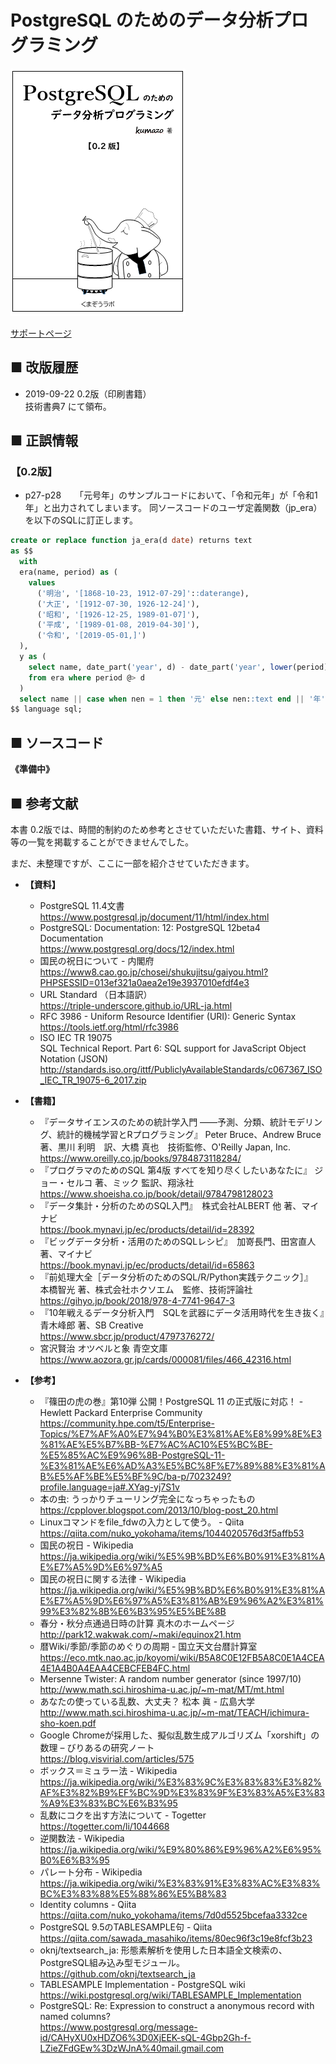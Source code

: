 # PostgreSQL のためのデータ分析プログラミング

![象のコックさん](./img/elephant-cook.png)


[サポートページ](http://kumazo.github.io/postgres-analytics/) 


## ■ 改版履歴

* 2019-09-22 0.2版（印刷書籍）  
技術書典7 にて領布。

## ■ 正誤情報

### 【0.2版】

* p27-p28 　
「元号年」のサンプルコードにおいて、「令和元年」が「令和1年」と出力されてしまいます。
同ソースコードのユーザ定義関数（jp_era）を以下のSQLに訂正します。

```sql
create or replace function ja_era(d date) returns text
as $$
  with
  era(name, period) as (
    values
      ('明治', '[1868-10-23, 1912-07-29]'::daterange),
      ('大正', '[1912-07-30, 1926-12-24]'),
      ('昭和', '[1926-12-25, 1989-01-07]'),
      ('平成', '[1989-01-08, 2019-04-30]'),
      ('令和', '[2019-05-01,]')
  ),
  y as (
    select name, date_part('year', d) - date_part('year', lower(period)) + 1 as nen
    from era where period @> d
  )
  select name || case when nen = 1 then '元' else nen::text end || '年' from y;
$$ language sql;
```

## ■ ソースコード

 **《準備中》**

## ■ 参考文献

本書 0.2版では、時間的制約のため参考とさせていただいた書籍、サイト、資料等の一覧を掲載することができませんでした。

まだ、未整理ですが、ここに一部を紹介させていただきます。

* **【資料】**
  * PostgreSQL 11.4文書  
  https://www.postgresql.jp/document/11/html/index.html
  * PostgreSQL: Documentation: 12: PostgreSQL 12beta4 Documentation  
  https://www.postgresql.org/docs/12/index.html
  * 国民の祝日について - 内閣府  
  https://www8.cao.go.jp/chosei/shukujitsu/gaiyou.html?PHPSESSID=013ef321a0aea2e19e3937010efdf4e3
  * URL Standard （日本語訳）   
  https://triple-underscore.github.io/URL-ja.html
  * RFC 3986 - Uniform Resource Identifier (URI): Generic Syntax  
  https://tools.ietf.org/html/rfc3986
  * ISO IEC TR 19075   
  SQL Technical Report. Part 6: SQL support for JavaScript Object Notation (JSON)  
  http://standards.iso.org/ittf/PubliclyAvailableStandards/c067367_ISO_IEC_TR_19075-6_2017.zip

* **【書籍】**
  * 『データサイエンスのための統計学入門 ――予測、分類、統計モデリング、統計的機械学習とRプログラミング』 Peter Bruce、Andrew Bruce 著、黒川 利明　訳、大橋 真也　技術監修、O'Reilly Japan, Inc.  
  https://www.oreilly.co.jp/books/9784873118284/
  * 『プログラマのためのSQL 第4版 すべてを知り尽くしたいあなたに』 ジョー・セルコ 著、ミック 監訳、翔泳社  
  https://www.shoeisha.co.jp/book/detail/9784798128023
  * 『データ集計・分析のためのSQL入門』　株式会社ALBERT 他 著、マイナビ  
  https://book.mynavi.jp/ec/products/detail/id=28392
  * 『ビッグデータ分析・活用のためのSQLレシピ』　加嵜長門、田宮直人 著、マイナビ  
  https://book.mynavi.jp/ec/products/detail/id=65863
  * 『前処理大全［データ分析のためのSQL/R/Python実践テクニック］』　本橋智光 著、株式会社ホクソエム　監修、技術評論社  
  https://gihyo.jp/book/2018/978-4-7741-9647-3  
  * 『10年戦えるデータ分析入門　SQLを武器にデータ活用時代を生き抜く』　青木峰郎 著、SB Creative  
  https://www.sbcr.jp/product/4797376272/
  * 宮沢賢治 オツベルと象 青空文庫  
  https://www.aozora.gr.jp/cards/000081/files/466_42316.html

* **【参考】**
  * 『篠田の虎の巻』第10弾 公開！PostgreSQL 11 の正式版に対応！ - Hewlett Packard Enterprise Community  
  https://community.hpe.com/t5/Enterprise-Topics/%E7%AF%A0%E7%94%B0%E3%81%AE%E8%99%8E%E3%81%AE%E5%B7%BB-%E7%AC%AC10%E5%BC%BE-%E5%85%AC%E9%96%8B-PostgreSQL-11-%E3%81%AE%E6%AD%A3%E5%BC%8F%E7%89%88%E3%81%AB%E5%AF%BE%E5%BF%9C/ba-p/7023249?profile.language=ja#.XYag-yj7S1v
  * 本の虫: うっかりチューリング完全になっちゃったもの  
  https://cpplover.blogspot.com/2013/10/blog-post_20.html
  * Linuxコマンドをfile_fdwの入力として使う。 - Qiita  
  https://qiita.com/nuko_yokohama/items/1044020576d3f5affb53
  * 国民の祝日 - Wikipedia  
  https://ja.wikipedia.org/wiki/%E5%9B%BD%E6%B0%91%E3%81%AE%E7%A5%9D%E6%97%A5
  * 国民の祝日に関する法律 - Wikipedia  
  https://ja.wikipedia.org/wiki/%E5%9B%BD%E6%B0%91%E3%81%AE%E7%A5%9D%E6%97%A5%E3%81%AB%E9%96%A2%E3%81%99%E3%82%8B%E6%B3%95%E5%BE%8B
  * 春分・秋分点通過日時の計算 真木のホームページ  
  http://park12.wakwak.com/~maki/equinox21.htm
  * 暦Wiki/季節/季節のめぐりの周期 - 国立天文台暦計算室   
  https://eco.mtk.nao.ac.jp/koyomi/wiki/B5A8C0E12FB5A8C0E1A4CEA4E1A4B0A4EAA4CEBCFEB4FC.html
  * Mersenne Twister: A random number generator (since 1997/10)   
  http://www.math.sci.hiroshima-u.ac.jp/~m-mat/MT/mt.html
  * あなたの使っている乱数、大丈夫？ 松本 眞 - 広島大学  
  http://www.math.sci.hiroshima-u.ac.jp/~m-mat/TEACH/ichimura-sho-koen.pdf
  * Google Chromeが採用した、擬似乱数生成アルゴリズム「xorshift」の数理 – びりあるの研究ノート  
  https://blog.visvirial.com/articles/575
  * ボックス＝ミュラー法 - Wikipedia  
  https://ja.wikipedia.org/wiki/%E3%83%9C%E3%83%83%E3%82%AF%E3%82%B9%EF%BC%9D%E3%83%9F%E3%83%A5%E3%83%A9%E3%83%BC%E6%B3%95
  * 乱数にコクを出す方法について - Togetter  
  https://togetter.com/li/1044668
  * 逆関数法 - Wikipedia  
  https://ja.wikipedia.org/wiki/%E9%80%86%E9%96%A2%E6%95%B0%E6%B3%95
  * パレート分布 - Wikipedia  
  https://ja.wikipedia.org/wiki/%E3%83%91%E3%83%AC%E3%83%BC%E3%83%88%E5%88%86%E5%B8%83
  * Identity columns - Qiita  
  https://qiita.com/nuko_yokohama/items/7d0d5525bcefaa3332ce
  * PostgreSQL 9.5のTABLESAMPLE句 - Qiita  
  https://qiita.com/sawada_masahiko/items/80ec96f3c19e8fcf3b23
  * oknj/textsearch_ja: 形態素解析を使用した日本語全文検索の、PostgreSQL組み込み型モジュール。   
  https://github.com/oknj/textsearch_ja
  * TABLESAMPLE Implementation - PostgreSQL wiki   
  https://wiki.postgresql.org/wiki/TABLESAMPLE_Implementation
  * PostgreSQL: Re: Expression to construct a anonymous record with named columns?   
  https://www.postgresql.org/message-id/CAHyXU0xHDZO6%3D0XjEEK-sQL-4Gbp2Gh-f-LZieZFdGEw%3DzWJnA%40mail.gmail.com



